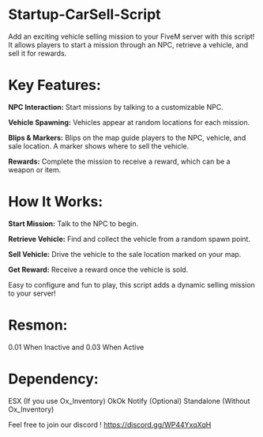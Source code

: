 # Startup-CarSell-Script
Add an exciting vehicle selling mission to your FiveM server with this script! It allows players to start a mission through an NPC, retrieve a vehicle, and sell it for rewards.

# Key Features:

**NPC Interaction:**
Start missions by talking to a customizable NPC.

**Vehicle Spawning:**
Vehicles appear at random locations for each mission.

**Blips & Markers:** 
Blips on the map guide players to the NPC, vehicle, and sale location. A marker shows where to sell the vehicle.

**Rewards:** 
Complete the mission to receive a reward, which can be a weapon or item.

# How It Works:

**Start Mission:** 
Talk to the NPC to begin.

**Retrieve Vehicle:** 
Find and collect the vehicle from a random spawn point.

**Sell Vehicle:**
Drive the vehicle to the sale location marked on your map.

**Get Reward:** 
Receive a reward once the vehicle is sold.

Easy to configure and fun to play, this script adds a dynamic selling mission to your server!

# Resmon:
0.01 When Inactive and 0.03 When Active

# Dependency:
ESX (If you use Ox_Inventory)
OkOk Notify (Optional)
Standalone (Without Ox_Inventory)

Feel free to join our discord ! https://discord.gg/WP44YxqXqH
